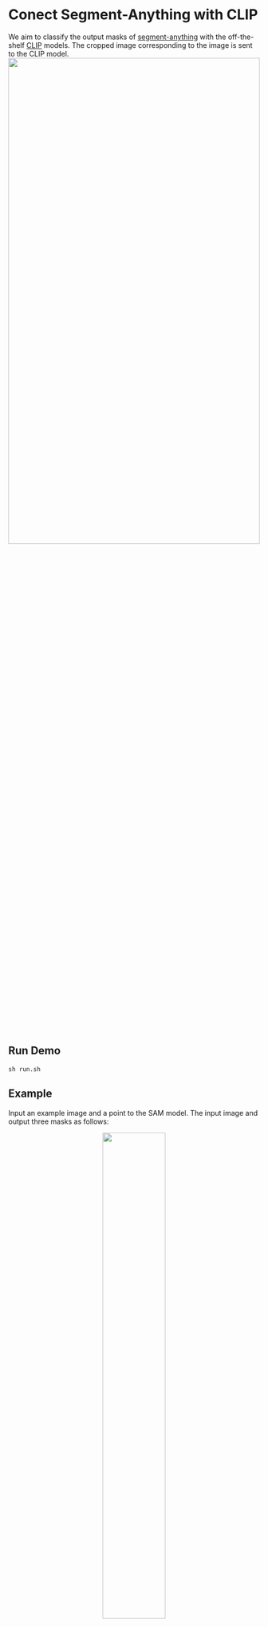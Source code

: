 # Conect Segment-Anything with CLIP
We aim to classify the output masks of [segment-anything](https://github.com/facebookresearch/segment-anything) with the off-the-shelf [CLIP](https://github.com/openai/CLIP) models. The cropped image corresponding to the image is sent to the CLIP model.
<img src="https://github.com/PengtaoJiang/SAM-CLIP/blob/main/imgs/pipeline.png" width="100%" height="50%">

## Run Demo
```
sh run.sh
```

## Example 
Input an example image and a point to the SAM model. The input image and output three masks as follows:
<center><img src="https://github.com/PengtaoJiang/SAM-CLIP/blob/main/imgs/ADE_val_00000001.jpg" width="50%" height="50%"></center>
The three masks and corresponding predicted category are as follows:
![]<img src="https://github.com/PengtaoJiang/SAM-CLIP/blob/main/outs/ADE_val_00000001/0.png" width="25%" height="50%">
![]<img src="https://github.com/PengtaoJiang/SAM-CLIP/blob/main/outs/ADE_val_00000001/1.png" width="25%" height="50%">
![]<img src="https://github.com/PengtaoJiang/SAM-CLIP/blob/main/outs/ADE_val_00000001/2.png" width="25%" height="50%">
